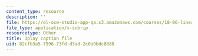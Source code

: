 ```yaml
---
content_type: resource
description: ''
file: https://ol-ocw-studio-app-qa.s3.amazonaws.com/courses/18-06-linear-algebra-spring-2010/82cfb3a5759673fdd3ad2c0a9bdc8880_lGGDIGizcQ0.srt
file_type: application/x-subrip
resourcetype: Other
title: 3play caption file
uid: 82cfb3a5-7596-73fd-d3ad-2c0a9bdc8880
---
```

